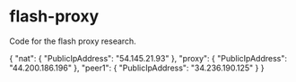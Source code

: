 # flash-proxy

Code for the flash proxy research.

{
    "nat": {
        "PublicIpAddress": "54.145.21.93"
    },
    "proxy": {
        "PublicIpAddress": "44.200.186.196"
    },
    "peer1": {
        "PublicIpAddress": "34.236.190.125"
    }
}
